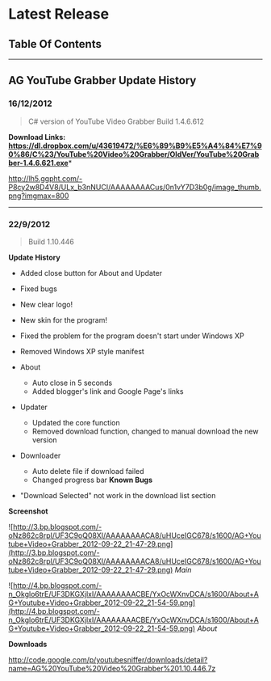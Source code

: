 # **Latest Release** #
## Table Of Contents ##


---

## **AG YouTube Grabber Update History** ##

### **16/12/2012** ###
>C# version of YouTube Video Grabber
>Build 1.4.6.612


**Download Links: https://dl.dropbox.com/u/43619472/%E6%89%B9%E5%A4%84%E7%90%86/C%23/YouTube%20Video%20Grabber/OldVer/YouTube%20Grabber-1.4.6.621.exe***


http://lh5.ggpht.com/-P8cy2w8D4V8/ULx_b3nNUCI/AAAAAAAACus/0n1vY7D3b0g/image_thumb.png?imgmax=800



---


### **22/9/2012** ###
>Build 1.10.446

**Update History**
  * Added close button for About and Updater
  * Fixed bugs
  * New clear logo!
  * New skin for the program!
  * Fixed the problem for the program doesn't start under Windows XP
  * Removed Windows XP style manifest
  * About
    * Auto close in 5 seconds
    * Added blogger's link and Google Page's links
  * Updater
    * Updated the core function
    * Removed download function, changed to manual download the new version
  * Downloader
    * Auto delete file if download failed
    * Changed progress bar
**Known Bugs**

  * "Download Selected" not work in the download list section

**Screenshot**

![http://3.bp.blogspot.com/-oNz862c8rpI/UF3C9oQ08XI/AAAAAAAACA8/uHUceIGC678/s1600/AG+Youtube+Video+Grabber_2012-09-22_21-47-29.png](http://3.bp.blogspot.com/-oNz862c8rpI/UF3C9oQ08XI/AAAAAAAACA8/uHUceIGC678/s1600/AG+Youtube+Video+Grabber_2012-09-22_21-47-29.png)
_Main_

![http://4.bp.blogspot.com/-n_Okglo6trE/UF3DKGXjlxI/AAAAAAAACBE/YxOcWXnvDCA/s1600/About+AG+Youtube+Video+Grabber_2012-09-22_21-54-59.png](http://4.bp.blogspot.com/-n_Okglo6trE/UF3DKGXjlxI/AAAAAAAACBE/YxOcWXnvDCA/s1600/About+AG+Youtube+Video+Grabber_2012-09-22_21-54-59.png)
_About_

**Downloads**

http://code.google.com/p/youtubesniffer/downloads/detail?name=AG%20YouTube%20Video%20Grabber%201.10.446.7z